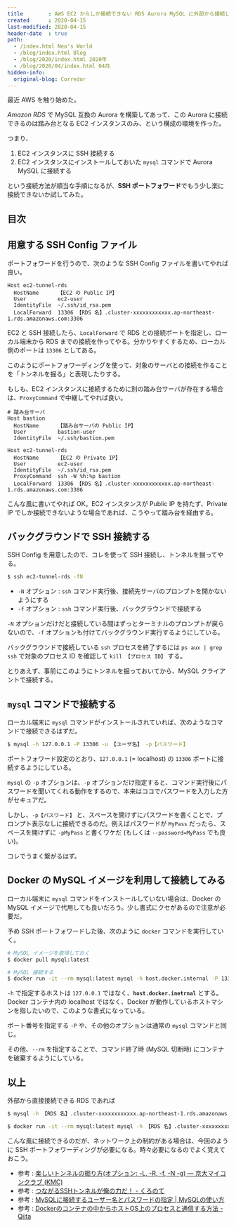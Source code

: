```yaml
---
title        : AWS EC2 からしか接続できない RDS Aurora MySQL に外部から接続してみる
created      : 2020-04-15
last-modified: 2020-04-15
header-date  : true
path:
  - /index.html Neo's World
  - /blog/index.html Blog
  - /blog/2020/index.html 2020年
  - /blog/2020/04/index.html 04月
hidden-info:
  original-blog: Corredor
---
```


最近 AWS を触り始めた。

*Amazon RDS* で MySQL 互換の Aurora を構築してあって、この Aurora に接続できるのは踏み台となる EC2 インスタンスのみ、という構成の環境を作った。

つまり、

1. EC2 インスタンスに SSH 接続する
2. EC2 インスタンスにインストールしておいた `mysql` コマンドで Aurora MySQL に接続する

という接続方法が順当な手順になるが、**SSH ポートフォワード**でもう少し楽に接続できないか試してみた。

## 目次

## 用意する SSH Config ファイル

ポートフォワードを行うので、次のような SSH Config ファイルを書いてやれば良い。

```
Host ec2-tunnel-rds
  HostName      【EC2 の Public IP】
  User          ec2-user
  IdentityFile  ~/.ssh/id_rsa.pem
  LocalForward  13306 【RDS 名】.cluster-xxxxxxxxxxxx.ap-northeast-1.rds.amazonaws.com:3306
```

EC2 と SSH 接続したら、`LocalForward` で RDS との接続ポートを指定し、ローカル端末から RDS までの接続を作ってやる。分かりやすくするため、ローカル側のポートは `13306` としてある。

このようにポートフォワーディングを使って、対象のサーバとの接続を作ることを「トンネルを掘る」と表現したりする。

もしも、EC2 インスタンスに接続するために別の踏み台サーバが存在する場合は、`ProxyCommand` で中継してやれば良い。

```
# 踏み台サーバ
Host bastion
  HostName      【踏み台サーバの Public IP】
  User          bastion-user
  IdentityFile  ~/.ssh/bastion.pem

Host ec2-tunnel-rds
  HostName      【EC2 の Private IP】
  User          ec2-user
  IdentityFile  ~/.ssh/id_rsa.pem
  ProxyCommand  ssh -W %h:%p bastion
  LocalForward  13306 【RDS 名】.cluster-xxxxxxxxxxxx.ap-northeast-1.rds.amazonaws.com:3306
```

こんな風に書いてやれば OK。EC2 インスタンスが Public IP を持たず、Private IP でしか接続できないような場合であれば、こうやって踏み台を経由する。

## バックグラウンドで SSH 接続する

SSH Config を用意したので、コレを使って SSH 接続し、トンネルを掘ってやる。

```bash
$ ssh ec2-tunnel-rds -fN
```

- `-N` オプション : `ssh` コマンド実行後、接続先サーバのプロンプトを開かないようにする
- `-f` オプション : `ssh` コマンド実行後、バックグラウンドで接続する

`-N` オプションだけだと接続している間はずっとターミナルのプロンプトが戻らないので、`-f` オプションも付けてバックグラウンド実行するようにしている。

バックグラウンドで接続している `ssh` プロセスを終了するには `ps aux | grep ssh` で対象のプロセス ID を確認して `kill 【プロセス ID】` する。

とりあえず、事前にこのようにトンネルを掘っておいてから、MySQL クライアントで接続する。

## `mysql` コマンドで接続する

ローカル端末に `mysql` コマンドがインストールされていれば、次のようなコマンドで接続できるはずだ。

```bash
$ mysql -h 127.0.0.1 -P 13306 -u 【ユーザ名】 -p【パスワード】
```

ポートフォワード設定のとおり、`127.0.0.1` (= localhost) の `13306` ポートに接続するようにしている。

`mysql` の `-p` オプションは、`-p` オプションだけ指定すると、コマンド実行後にパスワードを聞いてくれる動作をするので、本来はココでパスワードを入力した方がセキュアだ。

しかし、`-p【パスワード】` と、スペースを開けずにパスワードを書くことで、プロンプト表示なしに接続できるのだ。例えばパスワードが `MyPass` だったら、スペースを開けずに `-pMyPass` と書くワケだ (もしくは `--password=MyPass` でも良い)。

コレでうまく繋がるはず。

## Docker の MySQL イメージを利用して接続してみる

ローカル端末に `mysql` コマンドをインストールしていない場合は、Docker の MySQL イメージで代用しても良いだろう。少し書式にクセがあるので注意が必要だ。

予め SSH ポートフォワードした後、次のように `docker` コマンドを実行していく。

```bash
# MySQL イメージを取得しておく
$ docker pull mysql:latest

# MySQL 接続する
$ docker run -it --rm mysql:latest mysql -h host.docker.internal -P 13306 -u 【ユーザ名】 -p【パスワード】
```

`-h` で指定するホストは `127.0.0.1` ではなく、**`host.docker.inetrnal`** とする。Docker コンテナ内の localhost ではなく、Docker が動作しているホストマシンを指したいので、このような書式になっている。

ポート番号を指定する `-P` や、その他のオプションは通常の `mysql` コマンドと同じ。

その他、`--rm` を指定することで、コマンド終了時 (MySQL 切断時) にコンテナを破棄するようにしている。

## 以上

外部から直接接続できる RDS であれば

```bash
$ mysql -h 【RDS 名】.cluster-xxxxxxxxxxxx.ap-northeast-1.rds.amazonaws.com -P 3306 -u 【ユーザ名】 -p【パスワード】

$ docker run -it --rm mysql:latest mysql -h 【RDS 名】.cluster-xxxxxxxxxxxx.ap-northeast-1.rds.amazonaws.com -P 3306 -u 【ユーザ名】 -p【パスワード】
```

こんな風に接続できるのだが、ネットワーク上の制約がある場合は、今回のように SSH ポートフォワーディングが必要になる。時々必要になるのでよく覚えておこう。

- 参考 : [楽しいトンネルの掘り方(オプション: -L, -R, -f, -N -g) — 京大マイコンクラブ (KMC)](https://www.kmc.gr.jp/advent-calendar/ssh/2013/12/09/tunnel2.html)
- 参考 : [つながるSSHトンネルが俺の力だ！ - くろのて](https://note.crohaco.net/2017/ssh-tunnel/)
- 参考 : [MySQLに接続するユーザー名とパスワードの指定 | MySQLの使い方](https://www.dbonline.jp/mysql/connect/index3.html)
- 参考 : [Dockerのコンテナの中からホストOS上のプロセスと通信する方法 - Qiita](https://qiita.com/ijufumi/items/badde64d530e6bade382)
